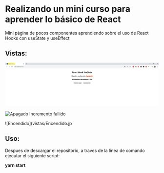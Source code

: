 
# Realizando un mini curso para aprender lo básico de React
Mini página de pocos componentes aprendiendo sobre el uso de React Hooks con useState y useEffect

## Vistas:
![Apagado](vistas/Apagado.jpg)


![Apagado Incremento fallido](vista/ApagadoInc.jpg)


![Encendido](vistas/Encendido.jp


## Uso:

Despues de descargar el repositorio, a traves de la linea de comando ejecutar el siguiente script:

**yarn start**

